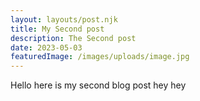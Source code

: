 ```yaml
---
layout: layouts/post.njk
title: My Second post
description: The Second post
date: 2023-05-03
featuredImage: /images/uploads/image.jpg
---
```


Hello here is my second blog post hey hey
